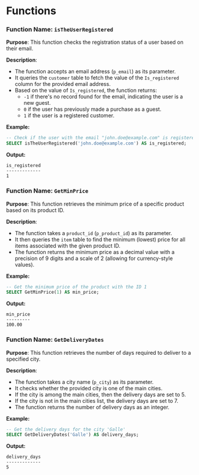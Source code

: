 # Functions

### **Function Name**: `isTheUserRegistered`

**Purpose**: This function checks the registration status of a user based on their email.

**Description**:
- The function accepts an email address (`p_email`) as its parameter.
- It queries the `customer` table to fetch the value of the `Is_registered` column for the provided email address.
- Based on the value of `Is_registered`, the function returns:
  - `-1` if there's no record found for the email, indicating the user is a new guest.
  - `0` if the user has previously made a purchase as a guest.
  - `1` if the user is a registered customer.

**Example:**
```sql
-- Check if the user with the email "john.doe@example.com" is registered
SELECT isTheUserRegistered('john.doe@example.com') AS is_registered;
```

**Output:**

```
is_registered
-------------
1
```


### **Function Name**: `GetMinPrice`

**Purpose**: This function retrieves the minimum price of a specific product based on its product ID.

**Description**:
- The function takes a `product_id` (`p_product_id`) as its parameter.
- It then queries the `item` table to find the minimum (lowest) price for all items associated with the given product ID.
- The function returns the minimum price as a decimal value with a precision of 9 digits and a scale of 2 (allowing for currency-style values).
  

**Example:**

```sql
-- Get the minimum price of the product with the ID 1
SELECT GetMinPrice(1) AS min_price;
```

**Output:**

```
min_price
---------
100.00
```

### **Function Name**: `GetDeliveryDates`

**Purpose**: This function retrieves the number of days required to deliver to a specified city.

**Description**:
- The function takes a city name (`p_city`) as its parameter.
- It checks whether the provided city is one of the main cities.
- If the city is among the main cities, then the delivery days are set to 5.
- If the city is not in the main cities list, the delivery days are set to 7.
- The function returns the number of delivery days as an integer.

**Example:**

```sql
-- Get the delivery days for the city 'Galle'
SELECT GetDeliveryDates('Galle') AS delivery_days;
```

**Output:**

```
delivery_days
-------------
5
```